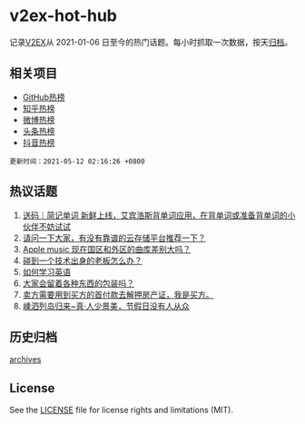 # v2ex-hot-hub

 记录[V2EX](https://www.v2ex.com/)从 2021-01-06 日至今的热门话题。每小时抓取一次数据，按天[归档](archives)。
 
 ## 相关项目

- [GitHub热榜](https://github.com/lonnyzhang423/github-hot-hub)
- [知乎热榜](https://github.com/lonnyzhang423/zhihu-hot-hub)
- [微博热榜](https://github.com/lonnyzhang423/weibo-hot-hub)
- [头条热榜](https://github.com/lonnyzhang423/toutiao-hot-hub)
- [抖音热榜](https://github.com/lonnyzhang423/douyin-hot-hub)


 `更新时间：2021-05-12 02:16:26 +0800`

## 热议话题

1. [送码｜简记单词 新鲜上线，艾宾浩斯背单词应用，在背单词或准备背单词的小伙伴不妨试试](https://www.v2ex.com/t/776138)
1. [请问一下大家，有没有靠谱的云存储平台推荐一下？](https://www.v2ex.com/t/776306)
1. [Apple music 现在国区和外区的曲库差别大吗？](https://www.v2ex.com/t/776154)
1. [碰到一个技术出身的老板怎么办？](https://www.v2ex.com/t/776161)
1. [如何学习英语](https://www.v2ex.com/t/776179)
1. [大家会留着各种东西的包装吗？](https://www.v2ex.com/t/776187)
1. [卖方需要用到买方的首付款去解押房产证，我是买方。](https://www.v2ex.com/t/776147)
1. [嵊泗列岛归来~真·人少景美，节假日没有人从众](https://www.v2ex.com/t/776276)

## 历史归档

[archives](archives)

## License

See the [LICENSE](LICENSE) file for license rights and limitations (MIT).
